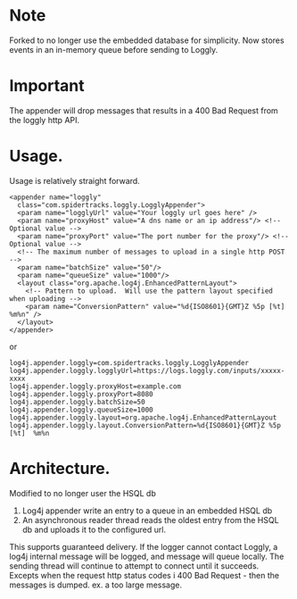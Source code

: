 # Note 
   Forked to no longer use the embedded database for simplicity.  Now stores events
   in an in-memory queue before sending to Loggly.

# Important 
   The appender will drop messages that results in a 400 Bad Request from the loggly http API. 

# Usage.

Usage is relatively straight forward.

    <appender name="loggly"
      class="com.spidertracks.loggly.LogglyAppender">
      <param name="logglyUrl" value="Your loggly url goes here" /> 
      <param name="proxyHost" value="A dns name or an ip address"/> <!-- Optional value -->
      <param name="proxyPort" value="The port number for the proxy"/> <!-- Optional value -->
      <!-- The maximum number of messages to upload in a single http POST -->
      <param name="batchSize" value="50"/>
      <param name="queueSize" value="1000"/>
      <layout class="org.apache.log4j.EnhancedPatternLayout">
        <!-- Pattern to upload.  Will use the pattern layout specified when uploading -->
        <param name="ConversionPattern" value="%d{ISO8601}{GMT}Z %5p [%t]  %m%n" />
      </layout>
    </appender>

or 

    log4j.appender.loggly=com.spidertracks.loggly.LogglyAppender
    log4j.appender.loggly.logglyUrl=https://logs.loggly.com/inputs/xxxxx-xxxx
    log4j.appender.loggly.proxyHost=example.com
    log4j.appender.loggly.proxyPort=8080
    log4j.appender.loggly.batchSize=50
    log4j.appender.loggly.queueSize=1000
    log4j.appender.loggly.layout=org.apache.log4j.EnhancedPatternLayout
    log4j.appender.loggly.layout.ConversionPattern=%d{ISO8601}{GMT}Z %5p [%t]  %m%n



# Architecture.

Modified to no longer user the HSQL db

1. Log4j appender write an entry to a queue in an embedded HSQL db
2. An asynchronous reader thread reads the oldest entry from the HSQL db and
uploads it to the configured url.

This supports guaranteed delivery.  If the logger cannot contact Loggly,
     a log4j internal message will be logged, and message will queue locally.
     The sending thread will continue to attempt to connect until it succeeds.  
     Excepts when the request http status codes i 400 Bad Request - then the messages is dumped.
     ex. a too large message.


